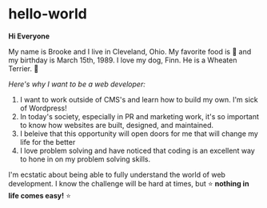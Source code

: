 # hello-world

**Hi Everyone**

My name is Brooke and I live in Cleveland, Ohio. My favorite food is :pizza: and my birthday is March 15th, 1989. 
I love my dog, Finn. He is a Wheaten Terrier. :dog:


*Here's why I want to be a web developer:*
1. I want to work outside of CMS's and learn how to build my own. I'm sick of Wordpress! 
2. In today's society, especially in PR and marketing work, it's so important to know how websites are built, designed, and maintained. 
3. I beleive that this opportunity will open doors for me that will change my life for the better 
4. I love problem solving and have noticed that coding is an excellent way to hone in on my problem solving skills. 

I'm ecstatic about being able to fully understand the world of web development. I know the challenge will be hard at times, but :star: **nothing in life comes easy!** :star: 
